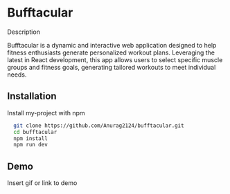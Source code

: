 # Bufftacular
Description  

Bufftacular is a dynamic and interactive web application designed to help fitness enthusiasts generate personalized workout plans. Leveraging the latest in React development, this app allows users to select specific muscle groups and fitness goals, generating tailored workouts to meet individual needs.


## Installation

Install my-project with npm

```bash
  git clone https://github.com/Anurag2124/bufftacular.git
  cd bufftacular
  npm install
  npm run dev
```
    
## Demo

Insert gif or link to demo

